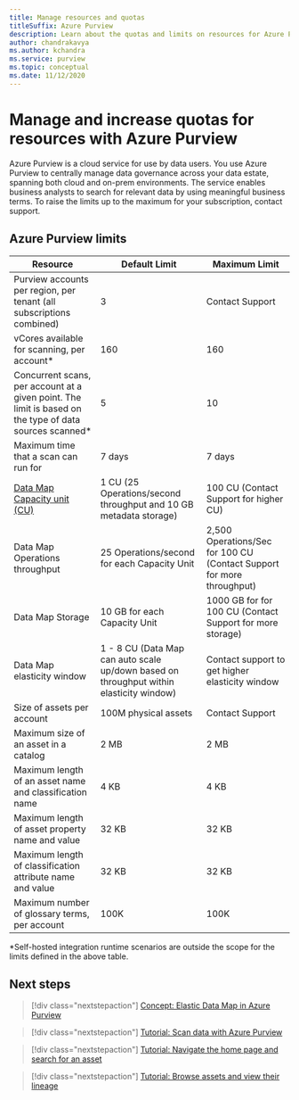 ```yaml
---
title: Manage resources and quotas
titleSuffix: Azure Purview
description: Learn about the quotas and limits on resources for Azure Purview and how to request quota increases.
author: chandrakavya
ms.author: kchandra
ms.service: purview
ms.topic: conceptual
ms.date: 11/12/2020
---
```

 
# Manage and increase quotas for resources with Azure Purview
 
Azure Purview is a cloud service for use by data users. You use Azure Purview to centrally manage data governance across your data estate, spanning both cloud and on-prem environments. The service enables business analysts to search for relevant data by using meaningful business terms. To raise the limits up to the maximum for your subscription, contact support.
 
## Azure Purview limits
 
|**Resource**|  **Default Limit**  |**Maximum Limit**|
|---|---|---|
|Purview accounts per region, per tenant (all subscriptions combined)|3|Contact Support|
|vCores available for scanning, per account*|160|160|
|Concurrent scans, per account at a given point. The limit is based on the type of data sources scanned*|5 | 10 |
|Maximum time that a scan can run for|7 days|7 days|
|[Data Map Capacity unit (CU)](concept-elastic-data-map.md) |1 CU (25 Operations/second throughput and 10 GB metadata storage) | 100 CU (Contact Support for higher CU)|
|Data Map Operations throughput |25 Operations/second for each Capacity Unit | 2,500 Operations/Sec for 100 CU (Contact Support for more throughput)| 
|Data Map Storage |10 GB for each Capacity Unit | 1000 GB for for 100 CU (Contact Support for more storage) |
|Data Map elasticity window | 1 - 8 CU (Data Map can auto scale up/down based on throughput within elasticity window) | Contact support to get higher elasticity window |
|Size of assets per account|100M physical assets |Contact Support|
|Maximum size of an asset in a catalog|2 MB|2 MB|
|Maximum length of an asset name and classification name|4 KB|4 KB|
|Maximum length of asset property name and value|32 KB|32 KB|
|Maximum length of classification attribute  name and value|32 KB|32 KB|
|Maximum number of glossary terms, per account|100K|100K|
 
*Self-hosted integration runtime scenarios are outside the  scope for the limits defined in the above table. 
 
## Next steps
 
> [!div class="nextstepaction"]
>[Concept: Elastic Data Map in Azure Purview](concept-elastic-data-map.md)

> [!div class="nextstepaction"]
>[Tutorial: Scan data with Azure Purview](tutorial-scan-data.md)

> [!div class="nextstepaction"]
>[Tutorial: Navigate the home page and search for an asset](tutorial-asset-search.md)

> [!div class="nextstepaction"]
>[Tutorial: Browse assets and view their lineage](tutorial-browse-and-view-lineage.md)
